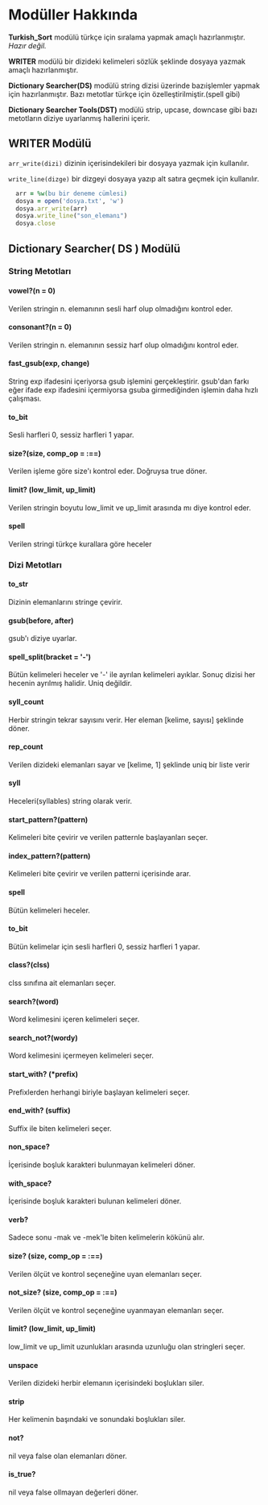 # Modüller Hakkında

**Turkish_Sort**  modülü türkçe için sıralama yapmak amaçlı hazırlanmıştır. *Hazır değil.*

**WRITER** modülü bir dizideki kelimeleri sözlük
şeklinde dosyaya yazmak amaçlı hazırlanmıştır.

**Dictionary Searcher(DS)** modülü string dizisi
üzerinde bazıişlemler yapmak için hazırlanmıştır.
Bazı metotlar türkçe için özelleştirilmiştir.(spell gibi)

**Dictionary Searcher Tools(DST)** modülü strip, upcase, downcase gibi bazı
metotların diziye uyarlanmış hallerini içerir.

## WRITER Modülü

`arr_write(dizi)` dizinin içerisindekileri bir dosyaya yazmak için kullanılır.

`write_line(dizge)` bir dizgeyi dosyaya yazıp alt satıra geçmek için kullanılır.

~~~ruby
  arr = %w(bu bir deneme cümlesi)
  dosya = open('dosya.txt', 'w')
  dosya.arr_write(arr)
  dosya.write_line("son_elemanı")
  dosya.close
~~~

## Dictionary Searcher( DS ) Modülü

### String Metotları

#### vowel?(n = 0)

Verilen stringin n. elemanının sesli harf olup olmadığını kontrol eder.

#### consonant?(n = 0)

Verilen stringin n. elemanının sessiz harf olup olmadığını kontrol eder.

#### fast_gsub(exp, change)

String exp ifadesini içeriyorsa gsub işlemini gerçekleştirir. gsub'dan farkı eğer ifade
exp ifadesini içermiyorsa gsuba girmediğinden işlemin daha hızlı çalışması.

#### to_bit

Sesli harfleri 0, sessiz harfleri 1 yapar.

#### size?(size, comp_op = :==)

Verilen işleme göre size'ı kontrol eder. Doğruysa true döner.

#### limit? (low_limit, up_limit)

Verilen stringin boyutu low_limit ve up_limit arasında mı diye kontrol eder.

#### spell

Verilen stringi türkçe kurallara göre heceler

### Dizi Metotları

#### to_str

Dizinin elemanlarını stringe çevirir.

#### gsub(before, after)

gsub'ı diziye uyarlar.

#### spell_split(bracket = '-')

Bütün kelimeleri heceler ve '-' ile ayrılan kelimeleri ayıklar.
Sonuç dizisi her hecenin ayrılmış halidir. Uniq değildir.

#### syll_count

Herbir stringin tekrar sayısını verir. Her eleman [kelime, sayısı] şeklinde döner.

#### rep_count

Verilen dizideki elemanları sayar ve [kelime, 1] şeklinde uniq bir liste verir

#### syll

Heceleri(syllables) string olarak verir.

#### start_pattern?(pattern)

Kelimeleri bite çevirir ve verilen patternle başlayanları seçer.

#### index_pattern?(pattern)

Kelimeleri bite çevirir ve verilen patterni içerisinde arar.

#### spell

Bütün kelimeleri heceler.

#### to_bit

Bütün kelimelar için sesli harfleri 0, sessiz harfleri 1 yapar.

#### class?(clss)

clss sınıfına ait elemanları seçer.

#### search?(word)

Word kelimesini içeren kelimeleri seçer.

#### search_not?(wordy)

Word kelimesini içermeyen kelimeleri seçer.

#### start_with? (*prefix)

Prefixlerden herhangi biriyle başlayan kelimeleri seçer.

#### end_with? (suffix)

Suffix ile biten kelimeleri seçer.

#### non_space?

İçerisinde boşluk karakteri bulunmayan kelimeleri döner.

#### with_space?

İçerisinde boşluk karakteri bulunan kelimeleri döner.

#### verb?

Sadece sonu -mak ve -mek'le biten kelimelerin kökünü alır.

#### size? (size, comp_op = :==)

Verilen ölçüt ve kontrol seçeneğine uyan elemanları seçer.

#### not_size? (size, comp_op = :==)

Verilen ölçüt ve kontrol seçeneğine uyanmayan elemanları seçer.

#### limit? (low_limit, up_limit)

low_limit ve up_limit uzunlukları arasında uzunluğu olan stringleri seçer.

#### unspace

Verilen dizideki herbir elemanın içerisindeki boşlukları siler.

#### strip

Her kelimenin başındaki ve sonundaki boşlukları siler.

#### not?

nil veya false olan elemanları döner.

#### is_true?

nil veya false ollmayan değerleri döner.

